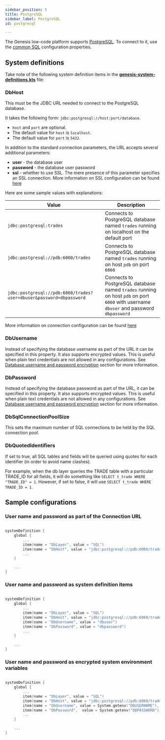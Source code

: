 ```yaml
---
sidebar_position: 5
title: PostgreSQL
sidebar_label: PostgreSQL
id: postgresql

---
```



The Genesis low-code platform supports [PostgreSQL](https://www.postgresql.org/). To connect to it, use the [common SQL](../sql) configuration properties.

## System definitions
Take note of the following system definition items in the [**genesis-system-definitions.kts**](/creating-applications/configure-runtime/system-definitions/) file:

### DbHost

This must be the JDBC URL needed to connect to the PostgreSQL database. 

It takes the following form: `jdbc:postgresql://host:port/database`. 

- `host` and `port` are optional. 
- The default value for `host` is `localhost`. 
- The default value for `port` is `5432`. 

In addition to the standard connection parameters, the URL accepts several additional parameters:
- **user** - the database user
- **password** - the database user password
- **ssl** - whether to use SSL. The mere presence of this parameter specifies an SSL connection. More information on SSL configuration can be found [here](https://jdbc.postgresql.org/documentation/head/ssl-client.html)

Here are some sample values with explanations:


| Value   | Description   |
|----------|-------------|
| `jdbc:postgresql:trades` | Connects to PostgreSQL database named `trades` running on localhost on the default port |
| `jdbc:postgresql://pdb:6060/trades` | Connects to PostgreSQL database named `trades` running on host `pdb` on port `6060` |
| `jdbc:postgresql://pdb:6060/trades?user=dbuser&password=dbpassword` | Connects to PostgreSQL database named `trades` running on host `pdb` on port `6060` with username `dbuser` and password `dbpassword` |

More information on connection configuration can be found [here](https://jdbc.postgresql.org/documentation/head/connect.html)

### DbUsername
Instead of specifying the database username as part of the URL it can be specified in this property. It also supports encrypted values. This is useful when plain text credentials are not allowed in any configurations. See [Database username and password encryption](/creating-applications/configure-runtime/system-definitions/#items-defined) section for more information.

### DbPassword
Instead of specifying the database password as part of the URL, it can be specified in this property. It also supports encrypted values. This is useful when plain text credentials are not allowed in any configurations. See [Database username and password encryption](/creating-applications/configure-runtime/system-definitions/#items-defined) section for more information.

### DbSqlConnectionPoolSize
This sets the maximum number of SQL connections to be held by the SQL connection pool.

### DbQuotedIdentifiers

If set to true, all SQL tables and fields will be queried using quotes for each identifier (in order to avoid name clashes). 

For example, when the db layer queries the TRADE table with a particular TRADE_ID for all fields, it will do something like `SELECT t_trade WHERE "TRADE_ID" = 1`. However, if set to false, it will use `SELECT t_trade WHERE TRADE_ID = 1`.


## Sample configurations


### User name and password as part of the Connection URL

```kotlin

systemDefinition {
    global {
        ...
        item(name = "DbLayer", value = "SQL")
        item(name = "DbHost", value = "jdbc:postgresql://pdb:6060/trades?user=dbuser&password=dbpassword")
        ...
    }

    ...
}
```

### User name and password as system definition items

```kotlin

systemDefinition {
    global {
        ...
        item(name = "DbLayer", value = "SQL")
        item(name = "DbHost", value = "jdbc:postgresql://pdb:6060/trades")
        item(name = "DbUsername", value = "dbuser")
        item(name = "DbPassword", value = "dbpassword")
        ...
    }

    ...
}
```

### User name and password as encrypted system environment variables

```kotlin

systemDefinition {
    global {
        ...
        item(name = "DbLayer", value = "SQL")
        item(name = "DbHost", value = "jdbc:postgresql://pdb:6060/trades")
        item(name = "DbUsername", value = System.getenv("DBUSERNAME"), encrypted = true)
        item(name = "DbPassword",  value = System.getenv("DBPASSWORD"), encrypted = true)
        ...
    }

    ...
}
```

